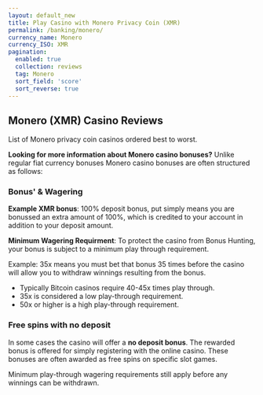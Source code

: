 ```yaml
---
layout: default_new
title: Play Casino with Monero Privacy Coin (XMR)
permalink: /banking/monero/
currency_name: Monero
currency_ISO: XMR
pagination: 
  enabled: true
  collection: reviews
  tag: Monero
  sort_field: 'score'
  sort_reverse: true
---
```


## Monero (XMR) Casino Reviews

List of Monero privacy coin casinos ordered best to worst.

__Looking for more information about Monero casino bonuses?__ Unlike regular fiat currency bonuses Monero casino bonuses are often structured as follows:
 
### Bonus' & Wagering

__Example XMR bonus__: 100% deposit bonus, put simply means you are bonussed an extra amount of 100%, which is credited to your account in addition to your deposit amount.

__Minimum Wagering Requirment__: To protect the casino from Bonus Hunting, your bonus is subject to a minimum play through requirement. 

Example: 35x means you must bet that bonus 35 times before the casino will allow you to withdraw winnings resulting from the bonus.


* Typically Bitcoin casinos require 40-45x times play through.
* 35x is considered a low play-through requirement.
* 50x or higher is a high play-through requirement.


### Free spins with no deposit

In some cases the casino will offer a __no deposit bonus__. The rewarded bonus is offered for simply registering with the online casino. These bonuses are often awarded as free spins on specific slot games.

Minimum play-through wagering requirements still apply before any winnings can be withdrawn.